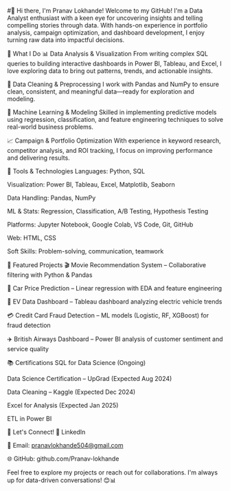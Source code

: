
#👋 Hi there, I'm Pranav Lokhande!
Welcome to my GitHub! I'm a Data Analyst enthusiast with a keen eye for uncovering insights and telling compelling stories through data. With hands-on experience in portfolio analysis, campaign optimization, and dashboard development, I enjoy turning raw data into impactful decisions.

💼 What I Do
📊 Data Analysis & Visualization
From writing complex SQL queries to building interactive dashboards in Power BI, Tableau, and Excel, I love exploring data to bring out patterns, trends, and actionable insights.

🧹 Data Cleaning & Preprocessing
I work with Pandas and NumPy to ensure clean, consistent, and meaningful data—ready for exploration and modeling.

🧠 Machine Learning & Modeling
Skilled in implementing predictive models using regression, classification, and feature engineering techniques to solve real-world business problems.

📈 Campaign & Portfolio Optimization
With experience in keyword research, competitor analysis, and ROI tracking, I focus on improving performance and delivering results.

🔧 Tools & Technologies
Languages: Python, SQL

Visualization: Power BI, Tableau, Excel, Matplotlib, Seaborn

Data Handling: Pandas, NumPy

ML & Stats: Regression, Classification, A/B Testing, Hypothesis Testing

Platforms: Jupyter Notebook, Google Colab, VS Code, Git, GitHub

Web: HTML, CSS

Soft Skills: Problem-solving, communication, teamwork

🚀 Featured Projects
🎬 Movie Recommendation System – Collaborative filtering with Python & Pandas

🚗 Car Price Prediction – Linear regression with EDA and feature engineering

🔌 EV Data Dashboard – Tableau dashboard analyzing electric vehicle trends

💳 Credit Card Fraud Detection – ML models (Logistic, RF, XGBoost) for fraud detection

✈️ British Airways Dashboard – Power BI analysis of customer sentiment and service quality

📚 Certifications
SQL for Data Science (Ongoing)

Data Science Certification – UpGrad (Expected Aug 2024)

Data Cleaning – Kaggle (Expected Dec 2024)

Excel for Analysis (Expected Jan 2025)

ETL in Power BI

🤝 Let's Connect!
🔗 LinkedIn

📧 Email: pranavlokhande504@gmail.com

🌐 GitHub: github.com/Pranav-lokhande

Feel free to explore my projects or reach out for collaborations. I'm always up for data-driven conversations! 😊📊

